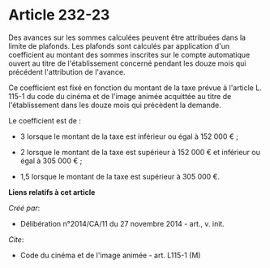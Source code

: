 # Article 232-23

Des avances sur les sommes calculées peuvent être attribuées dans la limite de plafonds. Les plafonds sont calculés par
application d'un coefficient au montant des sommes inscrites sur le compte automatique ouvert au titre de l'établissement
concerné pendant les douze mois qui précédent l'attribution de l'avance. 

Ce coefficient est fixé en fonction du montant de la taxe prévue à l'article L. 115-1 du code du cinéma et de l'image animée
acquittée au titre de l'établissement dans les douze mois qui précèdent la demande. 

Le coefficient est de :

- 3 lorsque le montant de la taxe est inférieur ou égal à 152 000 € ;

- 2 lorsque le montant de la taxe est supérieur à 152 000 € et inférieur ou égal à 305 000 € ;

- 1,5 lorsque le montant de la taxe est supérieur à 305 000 €.

**Liens relatifs à cet article**

_Créé par_:

  - Délibération n°2014/CA/11 du 27 novembre 2014 - art., v. init.

_Cite_:

  - Code du cinéma et de l'image animée - art. L115-1 (M)
